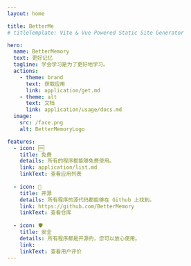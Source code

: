 ```yaml
---
layout: home

title: BetterMe
# titleTemplate: Vite & Vue Powered Static Site Generator

hero:
  name: BetterMemory
  text: 更好记忆
  tagline: 学会学习是为了更好地学习。
  actions:
    - theme: brand
      text: 获取应用
      link: application/get.md
    - theme: alt
      text: 文档
      link: application/usage/docs.md
  image:
    src: /face.png
    alt: BetterMemoryLogo

features:
  - icon: 🆓
    title: 免费
    details: 所有的程序都能够免费使用。
    link: application/list.md
    linkText: 查看应用列表
    
  - icon: 📂 
    title: 开源
    details: 所有程序的源代码都能够在 Github 上找到。 
    link: https://github.com/BetterMemory
    linkText: 查看仓库
  
  - icon: 🛡️
    title: 安全
    details: 所有程序都是开源的，您可以放心使用。
    link:
    linkText: 查看用户评价
---
```



